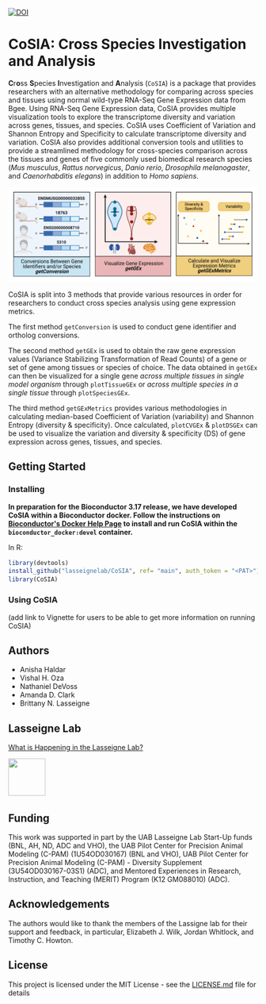 [![DOI](https://zenodo.org/badge/DOI/10.5281/zenodo.7674870.svg)](https://doi.org/10.5281/zenodo.7674870)

# CoSIA: **C**r**o**ss **S**pecies **I**nvestigation and **A**nalysis

**C**r**o**ss **S**pecies **I**nvestigation and **A**nalysis (`CoSIA`) is a package that provides researchers with an alternative methodology for comparing across species and tissues using normal wild-type RNA-Seq Gene Expression data from Bgee. Using RNA-Seq Gene Expression data, CoSIA provides multiple visualization tools to explore the transcriptome diversity and variation across genes, tissues, and species. CoSIA uses Coefficient of Variation and Shannon Entropy and Specificity to calculate transcriptome diversity and variation. CoSIA also provides additional conversion tools and utilities to provide a streamlined methodology for cross-species comparison across the tissues and genes of five commonly used biomedical research species (*Mus musculus*, *Rattus norvegicus*, *Danio rerio*, *Drosophila melanogaster*, and *Caenorhabditis elegans*) in addition to *Homo sapiens*.

<img src="inst/images/CoSIA_Workflow.png" alt="Figure 1. CoSIA_Workflow" width="703"/>

CoSIA is split into 3 methods that provide various resources in order for researchers to conduct cross species analysis using gene expression metrics.

The first method `getConversion` is used to conduct gene identifier and ortholog conversions.

The second method `getGEx` is used to obtain the raw gene expression values (Variance Stabilizing Transformation of Read Counts) of a gene or set of gene among tissues or species of choice. The data obtained in `getGEx` can then be visualized for a single gene *across multiple tissues in single model organism* through `plotTissueGEx` or *across multiple species in a single tissue* through `plotSpeciesGEx`.

The third method `getGExMetrics` provides various methodologies in calculating median-based Coefficient of Variation (variability) and Shannon Entropy (diversity & specificity). Once calculated, `plotCVGEx` & `plotDSGEx` can be used to visualize the variation and diversity & specificity (DS) of gene expression across genes, tissues, and species.

## Getting Started

### Installing

**In preparation for the Bioconductor 3.17 release, we have developed CoSIA within a Bioconductor docker. Follow the instructions on [Bioconductor's Docker Help Page](https://www.bioconductor.org/help/docker/) to install and run CoSIA within the `bioconductor_docker:devel` container.**

In R:

``` r
library(devtools)
install_github("lasseignelab/CoSIA", ref= "main", auth_token = "<PAT>")
library(CoSIA)
```

### Using CoSIA

(add link to Vignette for users to be able to get more information on 
running CoSIA)

## Authors

-   Anisha Haldar
-   Vishal H. Oza
-   Nathaniel DeVoss
-   Amanda D. Clark
-   Brittany N. Lasseigne

## Lasseigne Lab

[What is Happening in the Lasseigne Lab?](https://www.lasseigne.org/)

<img src="https://www.lasseigne.org/img/main/lablogo.png" width="75" height="75">

## Funding

This work was supported in part by the UAB Lasseigne Lab Start-Up funds 
(BNL, AH, ND, ADC and VHO), the UAB Pilot Center for Precision Animal Modeling 
(C-PAM) (1U54OD030167) (BNL and VHO), UAB Pilot Center for Precision Animal 
Modeling (C-PAM) - Diversity Supplement (3U54OD030167-03S1) (ADC), and 
Mentored Experiences in Research, Instruction, and Teaching (MERIT) 
Program (K12 GM088010) (ADC).

## Acknowledgements

The authors would like to thank the members of the Lassigne lab for their 
support and feedback, in particular, Elizabeth J. Wilk, Jordan Whitlock, 
and Timothy C. Howton.

## License

This project is licensed under the MIT License - 
see the [LICENSE.md](LICENSE.md) file for details

